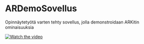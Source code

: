 # ARDemoSovellus

Opinnäytetyötä varten tehty sovellus, jolla demonstroidaan ARKitin ominaisuuksia

[![Watch the video](https://cdn-images-1.medium.com/max/480/1*hJdmqVuL79jo8ly7_TvI0Q.png)](https://youtu.be/VxEVjkp7WDk)
